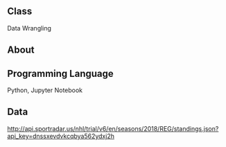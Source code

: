 ## Class
Data Wrangling

## About


## Programming Language
Python, Jupyter Notebook

## Data
http://api.sportradar.us/nhl/trial/v6/en/seasons/2018/REG/standings.json?api_key=dnssxevdvkcqbya562ydxj2h
